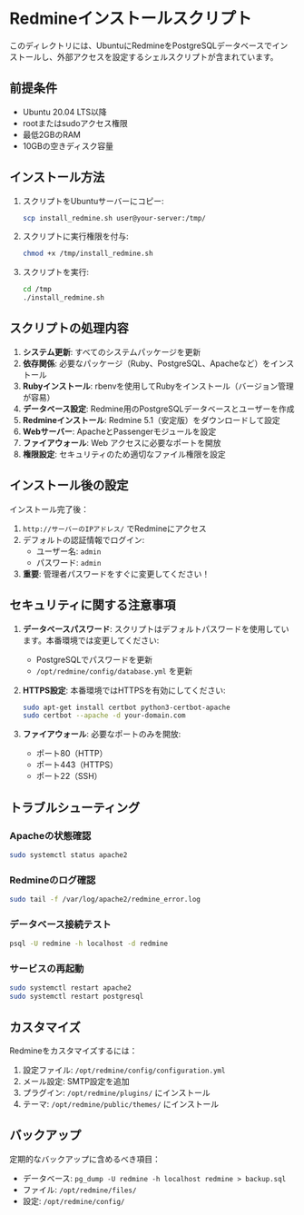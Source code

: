 # Redmineインストールスクリプト

このディレクトリには、UbuntuにRedmineをPostgreSQLデータベースでインストールし、外部アクセスを設定するシェルスクリプトが含まれています。

## 前提条件

- Ubuntu 20.04 LTS以降
- rootまたはsudoアクセス権限
- 最低2GBのRAM
- 10GBの空きディスク容量

## インストール方法

1. スクリプトをUbuntuサーバーにコピー:
   ```bash
   scp install_redmine.sh user@your-server:/tmp/
   ```

2. スクリプトに実行権限を付与:
   ```bash
   chmod +x /tmp/install_redmine.sh
   ```

3. スクリプトを実行:
   ```bash
   cd /tmp
   ./install_redmine.sh
   ```

## スクリプトの処理内容

1. **システム更新**: すべてのシステムパッケージを更新
2. **依存関係**: 必要なパッケージ（Ruby、PostgreSQL、Apacheなど）をインストール
3. **Rubyインストール**: rbenvを使用してRubyをインストール（バージョン管理が容易）
4. **データベース設定**: Redmine用のPostgreSQLデータベースとユーザーを作成
5. **Redmineインストール**: Redmine 5.1（安定版）をダウンロードして設定
6. **Webサーバー**: ApacheとPassengerモジュールを設定
7. **ファイアウォール**: Web アクセスに必要なポートを開放
8. **権限設定**: セキュリティのため適切なファイル権限を設定

## インストール後の設定

インストール完了後：

1. `http://サーバーのIPアドレス/` でRedmineにアクセス
2. デフォルトの認証情報でログイン:
   - ユーザー名: `admin`
   - パスワード: `admin`
3. **重要**: 管理者パスワードをすぐに変更してください！

## セキュリティに関する注意事項

1. **データベースパスワード**: スクリプトはデフォルトパスワードを使用しています。本番環境では変更してください:
   - PostgreSQLでパスワードを更新
   - `/opt/redmine/config/database.yml` を更新

2. **HTTPS設定**: 本番環境ではHTTPSを有効にしてください:
   ```bash
   sudo apt-get install certbot python3-certbot-apache
   sudo certbot --apache -d your-domain.com
   ```

3. **ファイアウォール**: 必要なポートのみを開放:
   - ポート80（HTTP）
   - ポート443（HTTPS）
   - ポート22（SSH）

## トラブルシューティング

### Apacheの状態確認
```bash
sudo systemctl status apache2
```

### Redmineのログ確認
```bash
sudo tail -f /var/log/apache2/redmine_error.log
```

### データベース接続テスト
```bash
psql -U redmine -h localhost -d redmine
```

### サービスの再起動
```bash
sudo systemctl restart apache2
sudo systemctl restart postgresql
```

## カスタマイズ

Redmineをカスタマイズするには：

1. 設定ファイル: `/opt/redmine/config/configuration.yml`
2. メール設定: SMTP設定を追加
3. プラグイン: `/opt/redmine/plugins/` にインストール
4. テーマ: `/opt/redmine/public/themes/` にインストール

## バックアップ

定期的なバックアップに含めるべき項目：
- データベース: `pg_dump -U redmine -h localhost redmine > backup.sql`
- ファイル: `/opt/redmine/files/`
- 設定: `/opt/redmine/config/`
